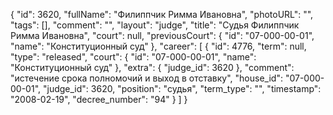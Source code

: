 {
    "id": 3620,
    "fullName": "Филиппчик Римма Ивановна",
    "photoURL": "",
    "tags": [],
    "comment": "",
    "layout": "judge",
    "title": "Судья Филиппчик Римма Ивановна",
    "court": null,
    "previousCourt": {
        "id": "07-000-00-01",
        "name": "Конституционный суд"
    },
    "career": [
        {
            "id": 4776,
            "term": null,
            "type": "released",
            "court": {
                "id": "07-000-00-01",
                "name": "Конституционный суд"
            },
            "extra": {
                "judge_id": 3620
            },
            "comment": "истечение срока полномочий и выход в отставку",
            "house_id": "07-000-00-01",
            "judge_id": 3620,
            "position": "судья",
            "term_type": "",
            "timestamp": "2008-02-19",
            "decree_number": "94"
        }
    ]
}